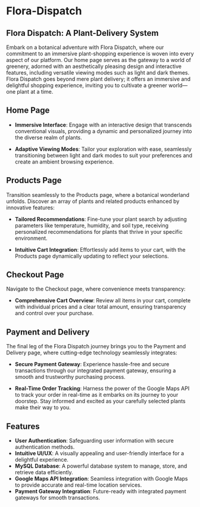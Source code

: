 # Flora-Dispatch

## Flora Dispatch: A Plant-Delivery System

Embark on a botanical adventure with Flora Dispatch, where our commitment to an immersive plant-shopping experience is woven into every aspect of our platform. Our home page serves as the gateway to a world of greenery, adorned with an aesthetically pleasing design and interactive features, including versatile viewing modes such as light and dark themes. Flora Dispatch goes beyond mere plant delivery; it offers an immersive and delightful shopping experience, inviting you to cultivate a greener world—one plant at a time.

## Home Page

- **Immersive Interface**: Engage with an interactive design that transcends conventional visuals, providing a dynamic and personalized journey into the diverse realm of plants.

- **Adaptive Viewing Modes**: Tailor your exploration with ease, seamlessly transitioning between light and dark modes to suit your preferences and create an ambient browsing experience.

## Products Page

Transition seamlessly to the Products page, where a botanical wonderland unfolds. Discover an array of plants and related products enhanced by innovative features:

- **Tailored Recommendations**: Fine-tune your plant search by adjusting parameters like temperature, humidity, and soil type, receiving personalized recommendations for plants that thrive in your specific environment. 

- **Intuitive Cart Integration**: Effortlessly add items to your cart, with the Products page dynamically updating to reflect your selections.

## Checkout Page

Navigate to the Checkout page, where convenience meets transparency:

- **Comprehensive Cart Overview**: Review all items in your cart, complete with individual prices and a clear total amount, ensuring transparency and control over your purchase.

## Payment and Delivery

The final leg of the Flora Dispatch journey brings you to the Payment and Delivery page, where cutting-edge technology seamlessly integrates:

- **Secure Payment Gateway**: Experience hassle-free and secure transactions through our integrated payment gateway, ensuring a smooth and trustworthy purchasing process.

- **Real-Time Order Tracking**: Harness the power of the Google Maps API to track your order in real-time as it embarks on its journey to your doorstep. Stay informed and excited as your carefully selected plants make their way to you.

## Features

- **User Authentication**: Safeguarding user information with secure authentication methods.
- **Intuitive UI/UX**: A visually appealing and user-friendly interface for a delightful experience.
- **MySQL Database**: A powerful database system to manage, store, and retrieve data efficiently.
- **Google Maps API Integration**: Seamless integration with Google Maps to provide accurate and real-time location services.
- **Payment Gateway Integration**: Future-ready with integrated payment gateways for smooth transactions.
